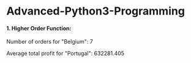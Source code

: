 # Advanced-Python3-Programming
#### 1. Higher Order Function:
Number of orders for "Belgium": 7

Average total profit for "Portugal": 632281.405
